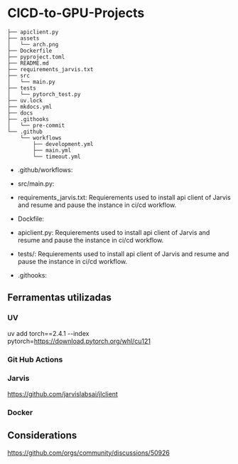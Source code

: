 # CICD-to-GPU-Projects

```
├── apiclient.py
├── assets
│   └── arch.png
├── Dockerfile
├── pyproject.toml
├── README.md
├── requirements_jarvis.txt
├── src
│   └── main.py
├── tests
│   └── pytorch_test.py
├── uv.lock
├── mkdocs.yml
├── docs
├── .githooks
│   └── pre-commit
└── .github
    └── workflows
        ├── development.yml
        ├── main.yml
        └── timeout.yml
```


- .github/workflows:

- src/main.py:

- requirements_jarvis.txt: Requierements used to install api client of Jarvis and resume and pause the instance in ci/cd workflow.

- Dockfile: 

- apiclient.py: Requierements used to install api client of Jarvis and resume and pause the instance in ci/cd workflow.

- tests/: Requierements used to install api client of Jarvis and resume and pause the instance in ci/cd workflow.

- .githooks:

## Ferramentas utilizadas


### UV

uv add torch==2.4.1 --index pytorch=https://download.pytorch.org/whl/cu121

### Git Hub Actions


### Jarvis

https://github.com/jarvislabsai/jlclient

### Docker

## Considerations

https://github.com/orgs/community/discussions/50926


